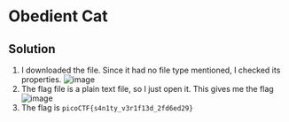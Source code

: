 # Obedient Cat

## 

## Solution
1. I downloaded the file. Since it had no file type mentioned, I checked its properties.
   ![image](https://github.com/user-attachments/assets/870cea66-aa0d-4106-b0c4-8fce8c6bba58)
2. The flag file is a plain text file, so I just open it. This gives me the flag
   ![image](https://github.com/user-attachments/assets/9975d143-daa7-4244-86c3-aa396eabb76c)
3. The flag is ``picoCTF{s4n1ty_v3r1f13d_2fd6ed29}``
